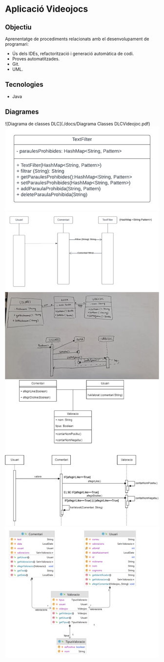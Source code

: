 Aplicació Videojocs
===================

Objectiu
--------

Aprenentatge de procediments relacionats amb el desenvolupament de programari:
- Ús dels IDEs, refactorització i generació automàtica de codi.
- Proves automatitzades.
- Git.
- UML.

Tecnologies
-----------

- Java

Diagrames
---------
![Diagrama de classes DLC](./docs/Diagrama Classes DLCVideojoc.pdf)
![Diagrama de classes Paraulotes](./docs/DiagramaClasseParaulotes.png) 
![Diagrama de seqüència Paraulotes](./docs/DiagramaSecuenciaParaulotes.png)
![Diagrama de classes i de seqüència de Notes](./docs/Diagrames-Notes.jpg)
![Diagrama de classes i seqüència de Valoració dels comentaris](./docs/Diagrames-ValoracioComentaris.png)
![Diagrama de classes de Valoració dels comentaris, v2](./docs/Diagrames-ValoracioComentaris2.png)

